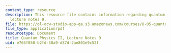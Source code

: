 ```yaml
---
content_type: resource
description: This resource file contains information regarding quantum physics II,
  lecture notes 9.
file: https://ol-ocw-studio-app-qa.s3.amazonaws.com/courses/8-05-quantum-physics-ii-fall-2013/e765f050b2fd50a9d87d2ae801e9c52f_MIT8_05F13_Chap_09.pdf
file_type: application/pdf
resourcetype: Document
title: Quantum Physics II, Lecture Notes 9
uid: e765f050-b2fd-50a9-d87d-2ae801e9c52f
---
```


